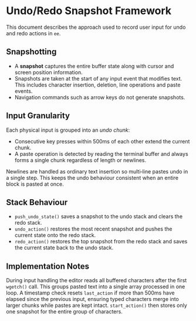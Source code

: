 # Undo/Redo Snapshot Framework

This document describes the approach used to record user input for undo and redo
actions in `ee`.

## Snapshotting

- A **snapshot** captures the entire buffer state along with cursor and screen
  position information.
- Snapshots are taken at the start of any input event that modifies text. This
  includes character insertion, deletion, line operations and paste events.
- Navigation commands such as arrow keys do not generate snapshots.

## Input Granularity

Each physical input is grouped into an *undo chunk*:

- Consecutive key presses within 500ms of each other extend the current chunk.
- A paste operation is detected by reading the terminal buffer and always forms
  a single chunk regardless of length or newlines.

Newlines are handled as ordinary text insertion so multi‑line pastes undo in a
single step. This keeps the undo behaviour consistent when an entire block is
pasted at once.

## Stack Behaviour

- `push_undo_state()` saves a snapshot to the undo stack and clears the redo
  stack.
- `undo_action()` restores the most recent snapshot and pushes the current state
  onto the redo stack.
- `redo_action()` restores the top snapshot from the redo stack and saves the
  current state back to the undo stack.

## Implementation Notes

During input handling the editor reads all buffered characters after the first
`wgetch()` call. This groups pasted text into a single array processed in one
loop. A timestamp check resets `last_action` if more than 500ms have elapsed
since the previous input, ensuring typed characters merge into larger chunks
while pastes are kept intact. `start_action()` then stores only one snapshot for
the entire group of characters.
